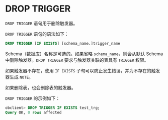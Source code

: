 DROP TRIGGER 
=================================

`DROP TRIGGER` 语句用于删除触发器。

`DROP TRIGGER` 语句的语法如下：

```sql
DROP TRIGGER [IF EXISTS] [schema_name.]trigger_name
```



Schema（数据库）名称是可选的。如果省略 `schema_name`，则会从默认 Schema 中删除触发器。`DROP TRIGGER` 要求与触发器关联的表具有 `TRIGGER` 权限。

如果触发器不存在，使用 `IF EXISTS` 子句可以防止发生错误，并为不存在的触发器生成 `NOTE`。

如果删除表，也会删除表的触发器。

`DROP TRIGGER` 的示例如下：

```sql
obclient> DROP TRIGGER IF EXISTS test_trg;
Query OK, 0 rows affected
```


